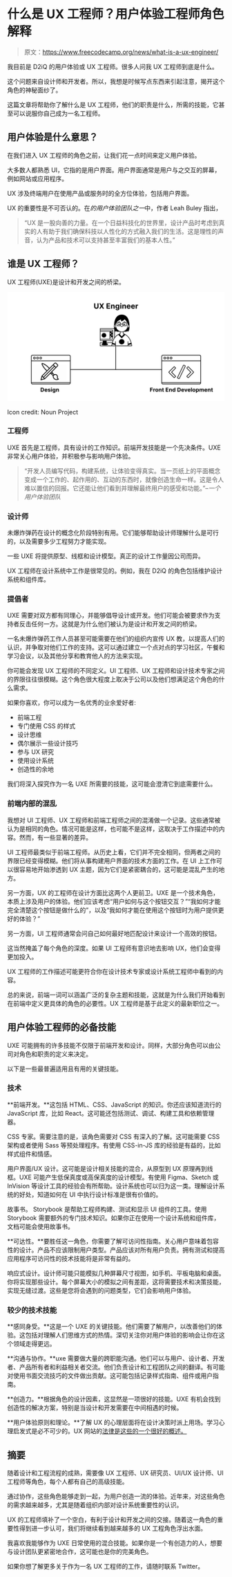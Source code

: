 # 什么是 UX 工程师？用户体验工程师角色解释

> 原文：<https://www.freecodecamp.org/news/what-is-a-ux-engineer/>

我目前是 D2iQ 的用户体验或 UX 工程师。很多人问我 UX 工程师到底是什么。

这个问题来自设计师和开发者。所以，我想是时候写点东西来引起注意，揭开这个角色的神秘面纱了。

这篇文章将帮助你了解什么是 UX 工程师，他们的职责是什么，所需的技能，它甚至可以说服你自己成为一名工程师。

## 用户体验是什么意思？

在我们进入 UX 工程师的角色之前，让我们花一点时间来定义用户体验。

大多数人都熟悉 UI，它指的是用户界面。用户界面通常是用户与之交互的屏幕，例如网站或应用程序。

UX 涉及终端用户在使用产品或服务时的全方位体验，包括用户界面。

UX 的重要性是不可否认的。在*的用户体验团队之一*中，作者 Leah Buley 指出，

> “UX 是一股向善的力量。在一个日益科技化的世界里，设计产品时考虑到真实的人有助于我们确保科技以人性化的方式融入我们的生活。这是理性的声音，认为产品和技术可以支持甚至丰富我们的基本人性。”

## 谁是 UX 工程师？

UX 工程师(UXE)是设计和开发之间的桥梁。

![UXEngineer_Diagram](img/f4ac559dcd4996a5b6c8f24c0810eef8.png)

Icon credit: Noun Project

### 工程师

UXE 首先是工程师，具有设计的工作知识。前端开发技能是一个先决条件。UXE 非常关心用户体验，并积极参与影响用户体验。

> “开发人员编写代码，构建系统，让体验变得真实。当一页纸上的平面概念变成一个工作的、起作用的、互动的东西时，就像创造生命一样。这是令人难以置信的回报。它还能让他们看到并理解最终用户的感受和功能。”–*一个用户体验团队*

### 设计师

未爆炸弹药在设计的概念化阶段特别有用。它们能够帮助设计师理解什么是可行的，以及需要多少工程努力才能实现。

一些 UXE 将提供原型、线框和设计模型。真正的设计工作量因公司而异。

UX 工程师在设计系统中工作是很常见的。例如，我在 D2iQ 的角色包括维护设计系统和组件库。

### 提倡者

UXE 需要对双方都有同理心，并能够倡导设计或开发。他们可能会被要求作为支持者反击任何一方。这就是为什么他们被认为是设计和开发之间的桥梁。

一名未爆炸弹药工作人员甚至可能需要在他们的组织内宣传 UX 教，以提高人们的认识，并争取对他们工作的支持。这可以通过建立一个点对点的学习社区，午餐和学习会议，以及其他分享和教育他人的方法来实现。

你可能会发现 UX 工程师的不同定义。UI 工程师、UX 工程师和设计技术专家之间的界限往往很模糊。这个角色很大程度上取决于公司以及他们想满足这个角色的什么需求。

如果你喜欢，你可以成为一名优秀的业余爱好者:

*   前端工程
*   专门使用 CSS 的样式
*   设计思维
*   偶尔展示一些设计技巧
*   参与 UX 研究
*   使用设计系统
*   创造性的余地

我们将深入探究作为一名 UXE 所需要的技能，这可能会澄清它到底需要什么。

### 前端内部的混乱

我想对 UI 工程师、UX 工程师和前端工程师之间的混淆做一个记录。这些通常被认为是相同的角色。情况可能是这样，也可能不是这样，这取决于工作描述中的内容。然而，有一些显著的差异。

UI 工程师最类似于前端工程师。从历史上看，它们并不完全相同，但两者之间的界限已经变得模糊。他们将从事构建用户界面的技术方面的工作。在 UI 上工作可以很容易地开始渗透到 UX 主题，因为它们是紧密耦合的，这可能是混乱产生的地方。

另一方面，UX 的工程师在设计方面比这两个人更前卫。UXE 是一个技术角色，本质上涉及用户的体验。他们应该考虑“用户如何与这个按钮交互？”“我如何才能完全清楚这个按钮是做什么的”，以及“我如何才能在使用这个按钮时为用户提供更好的体验？”

另一方面，UI 工程师通常会问自己如何最好地匹配设计来设计一个高效的按钮。

这当然掩盖了每个角色的深度。如果 UI 工程师有意识地去影响 UX，他们会变得更加投入。

UX 工程师的工作描述可能更符合你在设计技术专家或设计系统工程师中看到的内容。

总的来说，前端一词可以涵盖广泛的复杂主题和技能，这就是为什么我们开始看到在前端中定义更具体的角色的必要性。UX 工程师是基于此定义的最新职位之一。

## 用户体验工程师的必备技能

UXE 可能拥有的许多技能不仅限于前端开发和设计。同样，大部分角色可以由公司对角色和职责的定义来决定。

以下是一些最普遍适用且有用的关键技能。

### 技术

**前端开发。**这包括 HTML、CSS、JavaScript 的知识。你还应该知道流行的 JavaScript 库，比如 React。这可能还包括测试、调试、构建工具和依赖管理器。

CSS 专家。需要注意的是，该角色需要对 CSS 有深入的了解。这可能需要 CSS 架构或者使用 Sass 等预处理程序。有使用 CSS-in-JS 库的经验是有益的，比如样式组件和情感。

用户界面/UX 设计。这可能是设计相关技能的混合，从原型到 UX 原理再到线框。UXE 可能产生低保真度或高保真度的设计模型。有使用 Figma、Sketch 或 InVision 等设计工具的经验会有所帮助。设计系统也可以归为这一类。理解设计系统的好处，知道如何在 UI 中执行设计标准是很有价值的。

故事书。 Storybook 是帮助工程师构建、测试和显示 UI 组件的工具。使用 Storybook 需要额外的专门技术知识。如果你正在使用一个设计系统和组件库，文档可能会使用故事书。

**可达性。**要胜任这一角色，你需要了解可访问性指南。关心用户意味着包容性的设计。产品不应该限制用户类型。产品应该对所有用户负责。拥有测试和提高应用程序可访问性的技术技能将是非常有益的。

响应式设计。设计师可能只能模拟几种屏幕尺寸视图，如手机、平板电脑和桌面。你将实现那些设计。每个屏幕大小的模拟之间有差距，这将需要技术和决策技能，实现无缝过渡。这些是您将会遇到的问题类型，它们会影响用户体验。

### 较少的技术技能

**感同身受。**这是一个 UXE 的关键技能。他们需要了解用户，以改善他们的体验。这包括对理解人们思维方式的热情。深切关注你对用户体验的影响会让你在这个领域走得更远。

**沟通与协作。**uxe 需要做大量的跨职能沟通。他们可以与用户、设计者、开发者、产品所有者和利益相关者交流。他们负责设计和工程团队之间的翻译。有可能对使用书面交流技巧的文件做出贡献。这可能包括记录样式指南、组件或用户指南。

**创造力。**根据角色的设计因素，这显然是一项很好的技能。UXE 有机会找到创造性的解决方案，特别是当设计和开发需要在中间相遇的时候。

**用户体验原则和理论。**了解 UX 的心理层面将在设计决策时派上用场。学习心理启发式是必不可少的。UX 网站的[法律是这些的一个很好的概述。](https://lawsofux.com/)

## 摘要

随着设计和工程流程的成熟，需要像 UX 工程师、UX 研究员、UI/UX 设计师、UI 工程师等角色，每个人都有自己的高级技能。

通过协作，这些角色能够走到一起，为用户创造一流的体验。近年来，对这些角色的需求越来越多，尤其是随着组织内部对设计系统重要性的认识。

UX 的工程师填补了一个空白，有利于设计和开发之间的交接。随着这一角色的重要性得到进一步认可，我们将继续看到越来越多的 UX 工程角色浮出水面。

我喜欢我能够作为 UXE 日常使用的混合技能。如果你是一个有创造力的人，想要与设计团队更紧密地合作，这可能也是你的完美角色。

如果你想了解更多关于作为一名 UX 工程师的工作，请随时联系 Twitter。